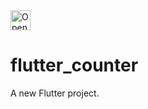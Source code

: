 <a href="https://idx.google.com/import?url=https://github.com/rodydavis/flutter_counter">
  <img height="32" alt="Open in IDX" src="https://cdn.idx.dev/btn/open_dark_32.svg">
</a>

# flutter_counter

A new Flutter project.
